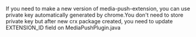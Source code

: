 If you need to make a new version of media-push-extension, you can use private key automatically generated by chrome.You don't need to store private key but after new crx package created, you need to update EXTENSION_ID field on MediaPushPlugin.java
